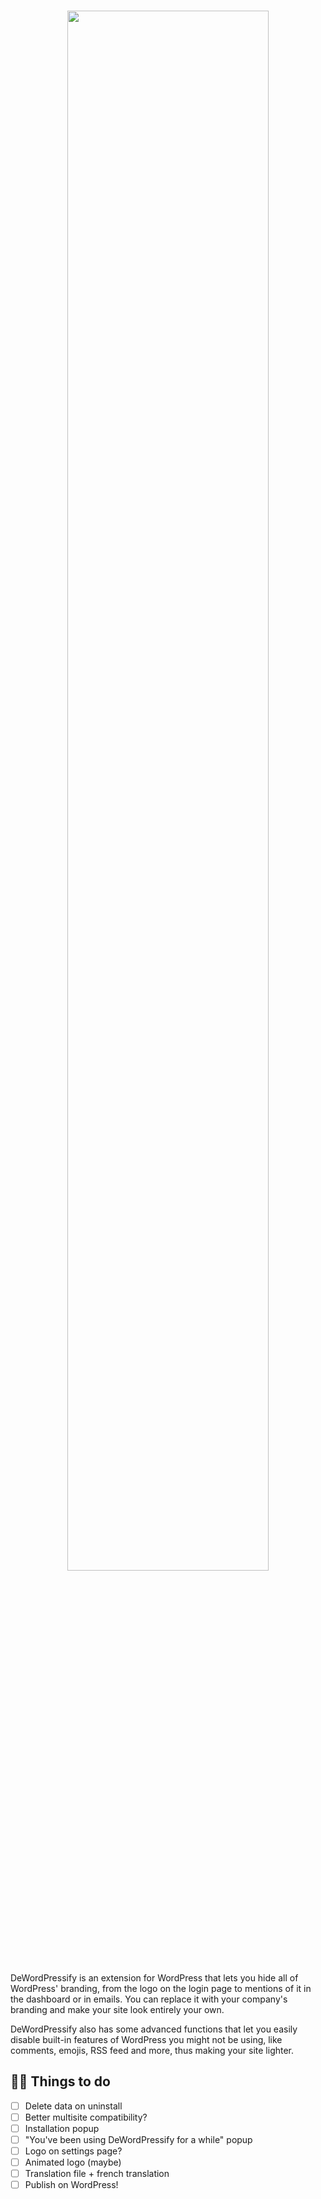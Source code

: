 <h1 align="center">
  <a href="https://tahoe.be"><img src="https://raw.githubusercontent.com/morceaudebois/dewordpressify/master/dewordpressify.png" width="80%" alt=""></a>
</h1>

DeWordPressify is an extension for WordPress that lets you hide all of WordPress' branding, from the logo on the login page to mentions of it in the dashboard or in emails. You can replace it with your company's branding and make your site look entirely your own.

DeWordPressify also has some advanced functions that let you easily disable built-in features of WordPress you might not be using, like comments, emojis, RSS feed and more, thus making your site lighter.

## 👨‍💻 Things to do

- [ ] Delete data on uninstall
- [ ] Better multisite compatibility?
- [ ] Installation popup
- [ ] "You've been using DeWordPressify for a while" popup
- [ ] Logo on settings page?
- [ ] Animated logo (maybe)
- [ ] Translation file + french translation
- [ ] Publish on WordPress!